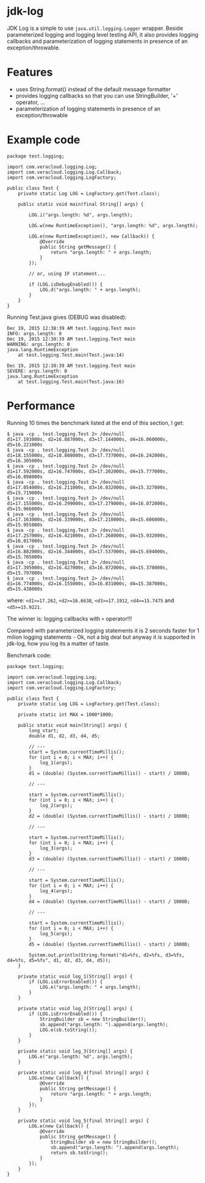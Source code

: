 # jdk-log

JDK Log is a simple to use `java.util.logging.Logger` wrapper. Beside parameterized logging and logging level testing API, it also provides logging callbacks and parameterization of logging statements in presence of an exception/throwable.

# Features

* uses String.format() instead of the default message formatter
* provides logging callbacks so that you can use StringBuilder, '+' operator, ...
* parameterization of logging statements in presence of an exception/throwable

# Example code

```
package test.logging;

import com.veracloud.logging.Log;
import com.veracloud.logging.Log.Callback;
import com.veracloud.logging.LogFactory;

public class Test {
	private static Log LOG = LogFactory.get(Test.class);

	public static void main(final String[] args) {
		
		LOG.i("args.length: %d", args.length);
		
		LOG.w(new RuntimeException(), "args.length: %d", args.length);
		
		LOG.e(new RuntimeException(), new Callback() {
			@Override
			public String getMessage() {
				return "args.length: " + args.length;
			}
		});
		
		// or, using IF statement...
	
		if (LOG.isDebugEnabled()) {
			LOG.d("args.length: " + args.length);
		}
	}
}
```

Running Test.java gives (DEBUG was disabled):

```
Dec 19, 2015 12:38:39 AM test.logging.Test main
INFO: args.length: 0
Dec 19, 2015 12:38:39 AM test.logging.Test main
WARNING: args.length: 0
java.lang.RuntimeException
	at test.logging.Test.main(Test.java:14)

Dec 19, 2015 12:38:39 AM test.logging.Test main
SEVERE: args.length: 0
java.lang.RuntimeException
	at test.logging.Test.main(Test.java:16)
```

# Performance

Running 10 times the benchmark listed at the end of this section, I get:

```
$ java -cp . test.logging.Test 2> /dev/null
d1=17.193000s, d2=16.887000s, d3=17.144000s, d4=16.060000s, d5=16.221000s
$ java -cp . test.logging.Test 2> /dev/null
d1=18.155000s, d2=18.808000s, d3=17.737000s, d4=16.242000s, d5=16.305000s
$ java -cp . test.logging.Test 2> /dev/null
d1=17.592000s, d2=16.747000s, d3=17.202000s, d4=15.777000s, d5=16.098000s
$ java -cp . test.logging.Test 2> /dev/null
d1=17.054000s, d2=16.211000s, d3=16.832000s, d4=15.327000s, d5=15.719000s
$ java -cp . test.logging.Test 2> /dev/null
d1=17.155000s, d2=16.299000s, d3=17.279000s, d4=16.072000s, d5=15.966000s
$ java -cp . test.logging.Test 2> /dev/null
d1=17.163000s, d2=16.339000s, d3=17.210000s, d4=15.606000s, d5=15.955000s
$ java -cp . test.logging.Test 2> /dev/null
d1=17.257000s, d2=16.421000s, d3=17.268000s, d4=15.932000s, d5=16.017000s
$ java -cp . test.logging.Test 2> /dev/null
d1=16.882000s, d2=16.344000s, d3=17.537000s, d4=15.694000s, d5=15.705000s
$ java -cp . test.logging.Test 2> /dev/null
d1=17.395000s, d2=16.427000s, d3=16.872000s, d4=15.378000s, d5=15.797000s
$ java -cp . test.logging.Test 2> /dev/null
d1=16.774000s, d2=16.155000s, d3=16.831000s, d4=15.387000s, d5=15.438000s
```

where: `<d1>=17.262`, `<d2>=16.6638`, `<d3>=17.1912`, `<d4>=15.7475` and `<d5>=15.9221`.
				
The winner is: logging callbacks with `+` operator!!! 

Compared with parameterized logging statements it is 2 seconds faster for 1 milion logging statements - Ok, not a big deal but anyway it is supported in jdk-log, how you log its a matter of taste.

Benchmark code:

```
package test.logging;

import com.veracloud.logging.Log;
import com.veracloud.logging.Log.Callback;
import com.veracloud.logging.LogFactory;

public class Test {
	private static Log LOG = LogFactory.get(Test.class);

	private static int MAX = 1000*1000;

	public static void main(String[] args) {
		long start;
		double d1, d2, d3, d4, d5;
		
		// ---
		start = System.currentTimeMillis();
		for (int i = 0; i < MAX; i++) {
			log_1(args);
		}
		d1 = (double) (System.currentTimeMillis() - start) / 1000D;
		
		// ---
		
		start = System.currentTimeMillis();
		for (int i = 0; i < MAX; i++) {
			log_2(args);
		}
		d2 = (double) (System.currentTimeMillis() - start) / 1000D;
		
		// ---
		
		start = System.currentTimeMillis();
		for (int i = 0; i < MAX; i++) {
			log_3(args);
		}
		d3 = (double) (System.currentTimeMillis() - start) / 1000D;
		
		// ---
		
		start = System.currentTimeMillis();
		for (int i = 0; i < MAX; i++) {
			log_4(args);
		}
		d4 = (double) (System.currentTimeMillis() - start) / 1000D;
		
		// ---
		
		start = System.currentTimeMillis();
		for (int i = 0; i < MAX; i++) {
			log_5(args);
		}
		d5 = (double) (System.currentTimeMillis() - start) / 1000D;
		
		System.out.println(String.format("d1=%fs, d2=%fs, d3=%fs, d4=%fs, d5=%fs", d1, d2, d3, d4, d5));
	}

	private static void log_1(String[] args) {
		if (LOG.isErrorEnabled()) {
			LOG.e("args.length: " + args.length);
		}
	}
	
	private static void log_2(String[] args) {
		if (LOG.isErrorEnabled()) {
			StringBuilder sb = new StringBuilder();
			sb.append("args.length: ").append(args.length);
			LOG.e(sb.toString());
		}
	}
	
	private static void log_3(String[] args) {
		LOG.e("args.length: %d", args.length);
	}
	
	private static void log_4(final String[] args) {
		LOG.e(new Callback() {
			@Override
			public String getMessage() {
				return "args.length: " + args.length;
			}
		});
	}
	
	private static void log_5(final String[] args) {
		LOG.e(new Callback() {
			@Override
			public String getMessage() {
				StringBuilder sb = new StringBuilder();
				sb.append("args.length: ").append(args.length);
				return sb.toString();
			}
		});
	}
}
```

